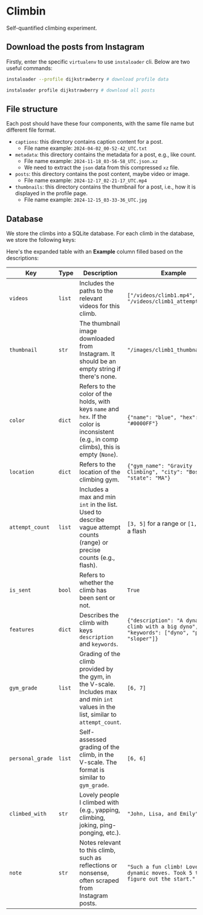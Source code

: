 # Climbin

Self-quantified climbing experiment.

## Download the posts from Instagram

Firstly, enter the specific `virtualenv` to use `instaloader` cli. Below are two useful commands:

```bash
instaloader --profile dijkstrawberry # download profile data
```

```bash
instaloader profile dijkstrawberry # download all posts
```

## File structure

Each post should have these four components, with the same file name but different file format.

* `captions`: this directory contains caption content for a post.
    * File name example: `2024-04-02_00-52-42_UTC.txt`
* `metadata`: this directory contains the metadata for a post, e.g., like count.
    * File name example: `2024-11-18_03-56-58_UTC.json.xz`
    * We need to extract the `json` data from this compressed `xz` file. 
* `posts`: this directory contains the post content, maybe video or image.
    * File name example: `2024-12-17_02-21-17_UTC.mp4`
* `thumbnails`: this directory contains the thumbnail for a post, i.e., how it is displayed in the profile page.
    * File name example: `2024-12-15_03-33-36_UTC.jpg`

## Database

We store the climbs into a SQLite database. For each climb in the database, we store the following keys:

Here's the expanded table with an **Example** column filled based on the descriptions:  

| Key              | Type     | Description                                                                                                                                                                                      | Example                                                                                     |
|-------------------|----------|--------------------------------------------------------------------------------------------------------------------------------------------------------------------------------------------------|---------------------------------------------------------------------------------------------|
| `videos`         | `list`   | Includes the paths to the relevant videos for this climb.                                                                                                                                      | `["/videos/climb1.mp4", "/videos/climb1_attempt2.mp4"]`                                     |
| `thumbnail`      | `str`    | The thumbnail image downloaded from Instagram. It should be an empty string if there's none.                                                                                                   | `"/images/climb1_thumbnail.jpg"`                                                           |
| `color`          | `dict`   | Refers to the color of the holds, with keys `name` and `hex`. If the color is inconsistent (e.g., in comp climbs), this is empty (`None`).                                                      | `{"name": "blue", "hex": "#0000FF"}`                                                       |
| `location`       | `dict`   | Refers to the location of the climbing gym.                                                                                                                                                     | `{"gym_name": "Gravity Climbing", "city": "Boston", "state": "MA"}`                         |
| `attempt_count`  | `list`   | Includes a max and min `int` in the list. Used to describe vague attempt counts (range) or precise counts (e.g., flash).                                                                         | `[3, 5]` for a range or `[1, 1]` for a flash                                               |
| `is_sent`        | `bool`   | Refers to whether the climb has been sent or not.                                                                                                                                               | `True`                                                                                      |
| `features`       | `dict`   | Describes the climb with keys `description` and `keywords`.                                                                                                                                     | `{"description": "A dynamic climb with a big dyno", "keywords": ["dyno", "power", "sloper"]}` |
| `gym_grade`      | `list`   | Grading of the climb provided by the gym, in the V-scale. Includes max and min `int` values in the list, similar to `attempt_count`.                                                            | `[6, 7]`                                                                                   |
| `personal_grade` | `list`   | Self-assessed grading of the climb, in the V-scale. The format is similar to `gym_grade`.                                                                                                       | `[6, 6]`                                                                                   |
| `climbed_with`   | `str`    | Lovely people I climbed with (e.g., yapping, climbing, joking, ping-ponging, etc.).                                                                                                             | `"John, Lisa, and Emily"`                                                                  |
| `note`           | `str`    | Notes relevant to this climb, such as reflections or nonsense, often scraped from Instagram posts.                                                                                              | `"Such a fun climb! Love the dynamic moves. Took 5 tries to figure out the start."`         |